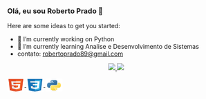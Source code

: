 ### Olá, eu sou Roberto Prado 👋

Here are some ideas to get you started:

- 🔭 I’m currently working on Python
- 🌱 I’m currently learning Analise e Desenvolvimento de Sistemas
- contato: robertoprado89@gmail.com
<div align="center">
  <a href="https://github.com/94nirvana">
  <img height="180em" src="https://github-readme-stats.vercel.app/api?username=94nirvana&show_icons=true&theme=dracula&include_all_commits=true&count_private=true"/>
  <img height="180em" src="https://github-readme-stats.vercel.app/api/top-langs/?username=94nirvana&layout=compact&langs_count=7&theme=dracula"/>
</div>
<div style="display: inline_block"><br>
  <img align="center" alt="HTML" height="30" width="40" src="https://raw.githubusercontent.com/devicons/devicon/master/icons/html5/html5-original.svg">
  <img align="center" alt="CSS" height="30" width="40" src="https://raw.githubusercontent.com/devicons/devicon/master/icons/css3/css3-original.svg">
  <img align="center" alt="Python" height="30" width="40" src="https://raw.githubusercontent.com/devicons/devicon/master/icons/python/python-original.svg">
</div>
